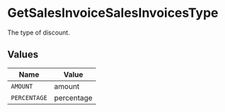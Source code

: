 # GetSalesInvoiceSalesInvoicesType

The type of discount.


## Values

| Name         | Value        |
| ------------ | ------------ |
| `AMOUNT`     | amount       |
| `PERCENTAGE` | percentage   |